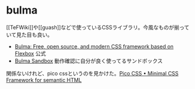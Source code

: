 # bulma

[[TeFWiki]]や[[guash]]などで使っているCSSライブラリ。今風なものが揃っていて見た目も良い。

- [Bulma: Free, open source, and modern CSS framework based on Flexbox](https://bulma.io/) 公式
- [Bulma Sandbox](https://codepen.io/NiiMartey/pen/vJboYX) 動作確認に自分が良く使ってるサンドボックス

関係ないけれど、pico cssというのを見かけた。[Pico CSS • Minimal CSS Framework for semantic HTML](https://picocss.com/)